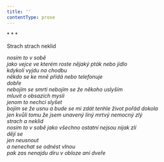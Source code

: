 ```yaml
---
title: ''
contentType: prose
---
```


<section>

\* \* \*

Strach strach neklid

_nosím to v sobě  
jako vejce ve kterém roste nějaký pták nebo jídlo  
kdykoli vyjdu na chodbu  
někdo se ke mně přidá nebo telefonuje  
dobře  
nebojím se smrti nebojím se že někoho uslyším  
mluvit o obsazích mysli  
jenom to nechci slyšet  
bojím se že usnu a bude se mi zdát tenhle život pořád dokola  
jen kvůli tomu že jsem unavený líný mrtvý nemocný zlý  
strach a neklid  
nosím to v sobě jako všechno ostatní nejsou nijak zlí  
dějí se  
jen neusnout  
a nenechat se odnést vlnou  
pak zas nenajdu díru v obloze ani dveře_

</section>
